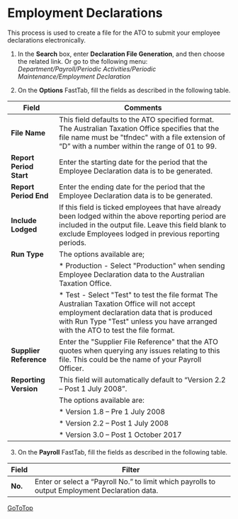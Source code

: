 # Employment Declarations
This process is used to create a file for the ATO to submit your employee declarations electronically.

1.  In the **Search** box, enter **Declaration File Generation**, and then choose the related link.  Or go to the following menu: *Department/Payroll/Periodic Activities/Periodic Maintenance/Employment Declaration*
 
2.  On the **Options** FastTab, fill the fields as described in the following table.

|Field	|Comments|
|---|---|
|**File Name**|	This field defaults to the ATO specified format. The Australian Taxation Office specifies that the file name must be "tfndec" with a file extension of “D” with a number within the range of 01 to 99.|
|**Report Period Start**|	Enter the starting date for the period that the Employee Declaration data is to be generated.|
|**Report Period End**|	Enter the ending date for the period that the Employee Declaration data is to be generated.|
|**Include Lodged**	|If this field is ticked employees that have already been lodged within the above reporting period are included in the output file. Leave this field blank to exclude Employees lodged in previous reporting periods.|
|**Run Type**|	The options available are;|
||*	Production - Select "Production" when sending Employee Declaration data to the Australian Taxation Office.|
||*	Test - Select "Test" to test the file format The Australian Taxation Office will not accept employment declaration data that is produced with Run Type "Test" unless you have arranged with the ATO to test the file format.|
|**Supplier Reference**|	Enter the "Supplier File Reference" that the ATO quotes when querying any issues relating to this file.  This could be the name of your Payroll Officer.|
|**Reporting Version**	|This field will automatically default to “Version 2.2 – Post 1 July 2008”.|
||The options available are:|
||*	Version 1.8 – Pre 1 July 2008|
||*	Version 2.2 – Post 1 July 2008|
||*	Version 3.0 – Post 1 October 2017|


3.  On the **Payroll** FastTab, fill the fields as described in the following table.
 
|Field	|Filter|
|---|---|
|**No.**|Enter or select a “Payroll No.” to limit which payrolls to output Employment Declaration data.|


[GoToTop](#employment-declarations)

